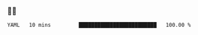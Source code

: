 ### 👨‍💻

<!--START_SECTION:waka-->

```txt
YAML   10 mins         █████████████████████████   100.00 %
```

<!--END_SECTION:waka-->
